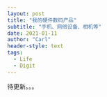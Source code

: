 ```yaml
---
layout: post
title: "我的硬件数码产品"
subtitle: "手机、网络设备、相机等"
date: 2021-01-11
author: "Carl"
header-style: text
tags: 
  - Life
  - Digit
---
```


待更新。。。